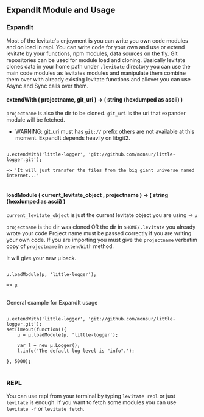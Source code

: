 ## ExpandIt Module and Usage

### ExpandIt
Most of the levitate's enjoyment is you can write you own code modules and on load in repl. You can write code for your own and use or extend levitate by your functions, npm modules, data sources on the fly.
Git repositories can be used for module load and cloning. Basically levitate clones data in your home path under `.levitate` directory
you can use the main code modules as levitates modules and manipulate them combine them over with already existing levitate functions and allover you can use Async and Sync calls over them.

#### extendWith ( projectname, git_uri ) -> ( string (hexdumped as ascii) )
`projectname` is also the dir to be cloned.
`git_uri` is the uri that expander module will be fetched.

* WARNING: git_uri must has `git://` prefix others are not available at this moment. ExpandIt depends heavily on libgit2.

<pre>
<code>
µ.extendWith('little-logger', 'git://github.com/monsur/little-logger.git');

=> 'It will just transfer the files from the big giant universe named internet...'
</code>
</pre>

#### loadModule ( current_levitate_object , projectname ) -> ( string (hexdumped as ascii) )
`current_levitate_object` is just the current levitate object you are using  => `µ`

`projectname` is the dir was cloned OR the dir in `$HOME/.levitate` you already wrote your code
Project name must be passed correctly if you are writing your own code. If you are importing you must give the `projectname` verbatim copy of `projectname` in `extendWith` method.

It will give your new µ back.
<pre>
<code>
µ.loadModule(µ, 'little-logger');

=> µ
</code>
</pre>


General example for ExpandIt usage

<pre>
<code>
µ.extendWith('little-logger', 'git://github.com/monsur/little-logger.git');
setTimeout(function(){
	µ = µ.loadModule(µ, 'little-logger');	
	
	var l = new µ.Logger();
	l.info('The default log level is "info".');

}, 5000);
</code>
</pre>

### REPL

You can use repl from your terminal by typing `levitate repl` or just `levitate` is enough. If you want to fetch some modules you can use `levitate -f` or `levitate fetch`.

